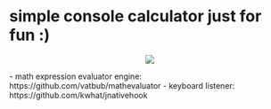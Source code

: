 # simple console calculator just for fun :)
<p align="center">
   <img src="https://drive.google.com/file/d/1KU7I_h5mHGc1_3G5S3ZhMYdINansoMF0/view?usp=sharing"/>
</p>
- math expression evaluator engine: https://github.com/vatbub/mathevaluator
- keyboard listener: https://github.com/kwhat/jnativehook
